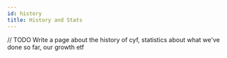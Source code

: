 ```yaml
---
id: history
title: History and Stats
---
```


// TODO Write a page about the history of cyf, statistics about what we've done so far, our growth etf
